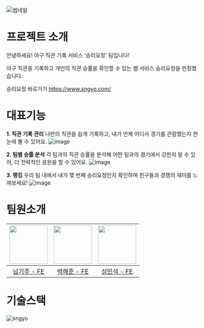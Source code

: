 ![썸네일](https://github.com/user-attachments/assets/700c050a-6cdd-48e2-a8ef-611e0f47bee7)


# 프로젝트 소개

안녕하세요! 야구 직관 기록 서비스 ‘승리요정’ 팀입니다!

야구 직관을 기록하고 개인의 직관 승률을 확인할 수 있는 웹 서비스 승리요정을 런칭했습니다.

승리요정 바로가기 https://www.sngyo.com/

# 대표기능
**1. 직관 기록 관리**
   나만의 직관을 쉽게 기록하고, 내가 언제 어디서 경기를 관람했는지 한눈에 볼 수 있어요.
   ![image](https://github.com/user-attachments/assets/789eb285-b900-44b3-b9c0-795718b6d776)
   
**2. 팀별 승률 분석**
   각 팀과의 직관 승률을 분석해 어떤 팀과의 경기에서 강한지 알 수 있어, 더 전략적인 응원을 할 수 있어요.
   ![image](https://github.com/user-attachments/assets/72e627c3-a056-49f4-a9c9-9ebe130ee31e)
   
**3. 랭킹**
   우리 팀 내에서 내가 몇 번째 승리요정인지 확인하며 친구들과 경쟁의 재미를 느껴보세요!
   ![image](https://github.com/user-attachments/assets/51337e6c-b66a-40d9-a37b-a084f3540403)


# 팀원소개
<div align="center">

|          <img src="https://github.com/user-attachments/assets/44258dbb-1aac-42a6-b2aa-9400cb6b35c9" width="100"/>          |         <img src="https://github.com/user-attachments/assets/eaa00101-80f1-491d-8e23-de5354061169" width="100"/>         |          <img src="https://github.com/user-attachments/assets/6d402968-19ca-4f14-b83a-511a64fe8346" width="100"/>           |
| :-----------------------------------------: | :---------------------------------------: | :------------------------------------------: |
| [남기주 - FE](https://github.com/Capoomaru) | [박해준 - FE](https://github.com/JEM1224) | [성민석 - FE](https://github.com/navyjeongs) |

</div>

# 기술스택
![sngyo](https://github.com/user-attachments/assets/e586a5dd-8322-4e2a-b96e-c781e5174889)

